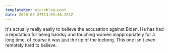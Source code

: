 ```yaml
---
templateKey: microblog-post
date: 2020-03-27T13:59:46.261Z
---
```


It's actually really easily to believe the accusation against Biden. He has had a reputation for being handsy and touching women inappropriately for a long time, of course it was just the tip of the iceberg. This one isn't even remotely hard to believe.
